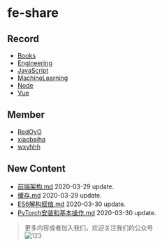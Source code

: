 
# fe-share

<!-- RECORD-START -->
## Record
* [Books](https://github.com/fff455/fe-share/tree/master/Books)
* [Engineering](https://github.com/fff455/fe-share/tree/master/Engineering)
* [JavaScript](https://github.com/fff455/fe-share/tree/master/JavaScript)
* [MachineLearning](https://github.com/fff455/fe-share/tree/master/MachineLearning)
* [Node](https://github.com/fff455/fe-share/tree/master/Node)
* [Vue](https://github.com/fff455/fe-share/tree/master/Vue)
<!-- RECORD-END -->

<!-- MEMBER-START -->
## Member
* [RedOvO](https://github.com/RedOvO)
* [xiaobaiha](https://github.com/xiaobaiha)
* [wxyhhh](https://github.com/wxyhhh)
<!-- MEMBER-END -->

<!-- NEW CONTENT-START -->
## New Content
* [前端架构.md](https://github.com/fff455/fe-share/tree/master/Engineering/前端架构.md) 2020-03-29 update.
* [缓存.md](https://github.com/fff455/fe-share/tree/master/Engineering/缓存.md) 2020-03-29 update.
* [ES6解构赋值.md](https://github.com/fff455/fe-share/tree/master/JavaScript/ES6解构赋值.md) 2020-03-30 update.
* [PyTorch安装和基本操作.md](https://github.com/fff455/fe-share/tree/master/MachineLearning/PyTorch安装和基本操作.md) 2020-03-30 update.
<!-- NEW CONTENT-END -->

> 更多内容或者加入我们，欢迎关注我们的公众号  
> ![123](./Books/image/gzh.png)

